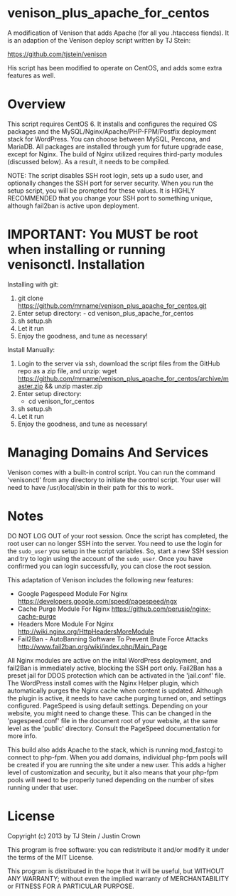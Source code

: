 venison_plus_apache_for_centos
==============================

A modification of Venison that adds Apache (for all you .htaccess fiends). It is an adaption of the Venison deploy script written by TJ Stein:

https://github.com/tjstein/venison

His script has been modified to operate on CentOS, and adds some extra features as well. 

Overview
============================
This script requires CentOS 6. It installs and configures the required OS packages and the MySQL/Nginx/Apache/PHP-FPM/Postfix deployment stack for WordPress. You can choose between MySQL, Percona, and MariaDB. All packages are installed through yum for future upgrade ease, except for Nginx. The build of Nginx utilized requires third-party modules (discussed below). As a result, it needs to be compiled. 

NOTE: The script disables SSH root login, sets up a sudo user, and optionally changes the SSH port for server security. When you run the setup script, you will be prompted for these values. It is HIGHLY RECOMMENDED that you change your SSH port to something unique, although fail2ban is active upon deployment. 

IMPORTANT: You MUST be root when installing or running venisonctl.
Installation
============================

Installing with git:

1. git clone https://github.com/mrname/venison_plus_apache_for_centos.git
2. Enter setup directory:
        - cd venison_plus_apache_for_centos
3. sh setup.sh
4. Let it run
5. Enjoy the goodness, and tune as necessary!

Install Manually:

1. Login to the server via ssh, download the script files from the GitHub repo as a zip file, and unzip:
   wget https://github.com/mrname/venison_plus_apache_for_centos/archive/master.zip && unzip master.zip
2. Enter setup directory:
	- cd venison_for_centos
3. sh setup.sh
4. Let it run
5. Enjoy the goodness, and tune as necessary!


Managing Domains And Services
============================

Venison comes with a built-in control script. You can run the command 'venisonctl' from any directory to initiate the control script. Your user will need to have /usr/local/sbin in their path for this to work.


Notes
============================
DO NOT LOG OUT of your root session. Once the script has completed, the root user can no longer SSH into the server. You need to use the login for the `sudo_user` you setup in the script variables. So, start a new SSH session and try to login using the account of the `sudo_user`. Once you have confirmed you can login successfully, you can close the root session.

This adaptation of Venison includes the following new features:

- Google Pagespeed Module For Nginx
      https://developers.google.com/speed/pagespeed/ngx
- Cache Purge Module For Nginx
      https://github.com/perusio/nginx-cache-purge
- Headers More Module For Nginx
      http://wiki.nginx.org/HttpHeadersMoreModule
- Fail2Ban - AutoBanning Software To Prevent Brute Force Attacks
      http://www.fail2ban.org/wiki/index.php/Main_Page

All Nginx modules are active on the inital WordPress deployment, and fail2Ban is immediately active, blocking the SSH port only. Fail2Ban has a preset jail for DDOS protection which can be activated in the 'jail.conf' file. The WordPress install comes with the Nginx Helper plugin, which automatically purges the Nginx cache when content is updated. Although the plugin is active, it needs to have cache purging turned on, and settings configured. PageSpeed is using default settings. Depending on your website, you might need to change these. This can be changed in the 'pagespeed.conf' file in the document root of your website, at the same level as the 'public' directory. Consult the PageSpeed documentation for more info.

This build also adds Apache to the stack, which is running mod_fastcgi to connect to php-fpm. When you add domains, individual php-fpm pools will be created if you are running the site under a new user. This adds a higher level of customization and security, but it also means that your php-fpm pools will need to be properly tuned depending on the number of sites running under that user.

License
============================
Copyright (c) 2013 by TJ Stein / Justin Crown

This program is free software: you can redistribute it and/or modify it under the terms of the MIT License.

This program is distributed in the hope that it will be useful, but WITHOUT ANY WARRANTY; without even the implied warranty of MERCHANTABILITY or FITNESS FOR A PARTICULAR PURPOSE.
